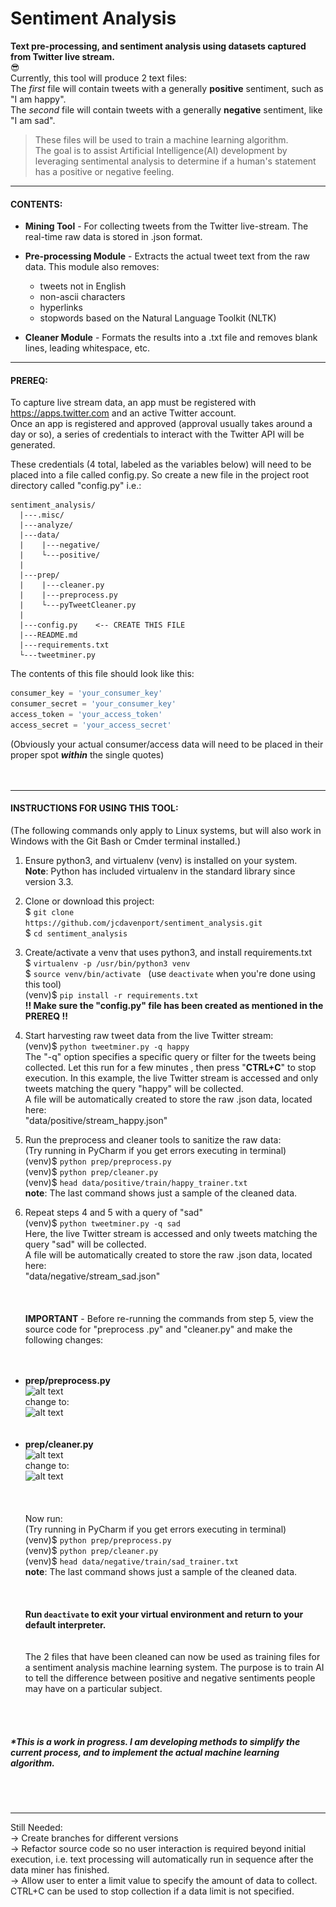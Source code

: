 # Sentiment Analysis
**Text pre-processing, and sentiment analysis using datasets captured from Twitter live stream.**  
:sunglasses:  
Currently, this tool will produce 2 text files:  
The *first* file will contain tweets with a generally **positive** sentiment, such as "I am happy".  
The *second* file will contain tweets with a generally **negative** sentiment, like "I am sad".  
> These files will be used to train a machine learning algorithm.  
>The goal is to assist Artificial Intelligence(AI) development by leveraging sentimental analysis to determine if a
> human's statement has a positive or negative feeling.
---

#### CONTENTS:  
* **Mining Tool** - For collecting tweets from the Twitter live-stream.  The real-time raw data is stored in .json
 format.  
* **Pre-processing Module** - Extracts the actual tweet text from the raw data.  This module also removes:  
  * tweets not in English
  * non-ascii characters
  * hyperlinks
  * stopwords based on the Natural Language Toolkit (NLTK)  
  
* **Cleaner Module** - Formats the results into a .txt file and removes blank lines, leading whitespace, etc.

---
#### PREREQ:  
To capture live stream data, an app must be registered with https://apps.twitter.com and an active Twitter account.  
Once an app is registered and approved (approval usually takes around a day or so), a series of credentials to
 interact with the Twitter API will be generated.  
 
 These credentials (4 total, labeled as the variables below) will need to be placed into a file called config.py.  So
  create a new file in the project root directory called "config.py" i.e.:  
  ```
sentiment_analysis/
    |---.misc/
    |---analyze/
    |---data/
    |    |---negative/
    |    └---positive/
    |    
    |---prep/
    |    |---cleaner.py
    |    |---preprocess.py
    |    └---pyTweetCleaner.py
    |
    |---config.py    <-- CREATE THIS FILE
    |---README.md
    |---requirements.txt
    └---tweetminer.py
```
  The contents of this file should look like this:  
  ```python
consumer_key = 'your_consumer_key'
consumer_secret = 'your_consumer_key'
access_token = 'your_access_token'
access_secret = 'your_access_secret'
```
(Obviously your actual consumer/access data will need to be placed in their proper spot ***within*** the single
 quotes)  
<br></br>  

---  
#### INSTRUCTIONS FOR USING THIS TOOL:  
(The following commands only apply to Linux systems, but will also work in Windows with the Git Bash or Cmder terminal
 installed.)
 1. Ensure python3, and virtualenv (venv) is installed on your system.  
 **Note**: Python has included virtualenv in the standard library since version 3.3.  
 
 2. Clone or download this project:  
$ <code>git clone ht<k>tps</k>://github.com/jcdavenport/sentiment_analysis.git</code>   
$ <code>cd sentiment_analysis</code>
 
 3. Create/activate a venv that uses python3, and install requirements.txt  
 $ <code>virtualenv -p /usr/bin/python3 venv</code>  
 $ <code>source venv/bin/activate</code>&nbsp;&nbsp;&nbsp;(use <code>deactivate</code> when you're done using this
  tool)  
 (venv)$ <code>pip install -r requirements.txt</code>  
 <b>!! Make sure the "config.py" file has been created as mentioned in the PREREQ !!</b>  
 
 4. Start harvesting raw tweet data from the live Twitter stream:  
 (venv)$ <code>python tweetminer.py -q happy</code>  
 The "-q" option specifies a specific query or filter for the tweets being collected. Let this run for a few minutes
 , then press "**CTRL+C**" to stop execution.
 In this example, the live Twitter stream is accessed and only tweets matching the query "happy" will be collected.  
 A file will be automatically created to store the raw .json data, located here:  
 "data/positive/stream_happy.json"  
 
 5. Run the preprocess and cleaner tools to sanitize the raw data:  
 (Try running in PyCharm if you get errors executing in terminal)  
 (venv)$ <code>python prep/preprocess.py</code>  
 (venv)$ <code>python prep/cleaner.py</code>  
 (venv)$ <code>head data/positive/train/happy_trainer.txt</code>  
 **note**:  The last command shows just a sample of the cleaned data.  
 
 6. Repeat steps 4 and 5 with a query of "sad"  
 (venv)$ <code>python tweetminer.py -q sad</code>  
 Here, the live Twitter stream is accessed and only tweets matching the query "sad" will be collected.  
 A file will be automatically created to store the raw .json data, located here:  
 "data/negative/stream_sad.json"  
 <br></br>    
 **IMPORTANT** - Before re-running the commands from step 5, view the source code for "preprocess
 .py" and "cleaner.py" and make the following changes:  
 <br></br>  
 * **prep/preprocess.py**  
 ![alt text](\.misc/preprocess1.png "preprocess.py")   
 change to:  
 ![alt text](\.misc/preprocess2.png "preprocess.py")  
 <br></br>  
 * **prep/cleaner.py**  
 ![alt text](\.misc/cleaner1.png "cleaner.py")   
 change to:  
 ![alt text](\.misc/cleaner2.png "cleaner.py")  
 <br></br>  
 Now run:  
 (Try running in PyCharm if you get errors executing in terminal)   
 (venv)$ <code>python prep/preprocess.py</code>  
 (venv)$ <code>python prep/cleaner.py</code>  
 (venv)$ <code>head data/negative/train/sad_trainer.txt</code>  
 **note**:  The last command shows just a sample of the cleaned data.  
 <br></br>  
 **Run <code>deactivate</code> to exit your virtual environment and return to your default interpreter.**  
 <br></br>
 The 2 files that have been cleaned can now be used as training files for a sentiment analysis machine learning
  system.  The purpose is to train AI to tell the difference between positive and negative sentiments people may have
   on a particular subject.  
    
 <br></br>
   
##### *This is a work in progress.  I am developing methods to simplify the current process, and to implement the actual machine learning algorithm.  


<br></br>  

---  

Still Needed:  
 -> Create branches for different versions  
 -> Refactor source code so no user interaction is required beyond initial execution, i.e. text processing will
  automatically run in sequence after the data miner has finished.  
 -> Allow user to enter a limit value to specify the amount of data to collect.  CTRL+C can be used to stop collection
   if a data limit is not specified.  




 
<br></br>